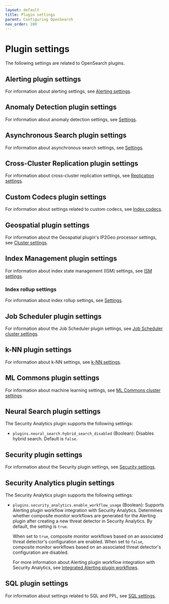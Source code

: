 ```yaml
---
layout: default
title: Plugin settings
parent: Configuring OpenSearch
nav_order: 100
---
```


# Plugin settings

The following settings are related to OpenSearch plugins.

## Alerting plugin settings

For information about alerting settings, see [Alerting settings]({{site.url}}{{site.baseurl}}/observing-your-data/alerting/settings/#alerting-settings).

## Anomaly Detection plugin settings

For information about anomaly detection settings, see [Settings]({{site.url}}{{site.baseurl}}/observing-your-data/ad/settings/).

## Asynchronous Search plugin settings

For information about asynchronous search settings, see [Settings]({{site.url}}{{site.baseurl}}/search-plugins/async/settings/).

## Cross-Cluster Replication plugin settings

For information about cross-cluster replication settings, see [Replication settings]({{site.url}}{{site.baseurl}}/tuning-your-cluster/replication-plugin/settings/).

## Custom Codecs plugin settings

For information about settings related to custom codecs, see [Index codecs]({{site.url}}{{site.baseurl}}/im-plugin/index-codecs/).

## Geospatial plugin settings

For information about the Geospatial plugin's IP2Geo processor settings, see [Cluster settings]({{site.url}}{{site.baseurl}}/ingest-pipelines/processors/ip2geo/#cluster-settings).

## Index Management plugin settings

For information about index state management (ISM) settings, see [ISM settings]({{site.url}}{{site.baseurl}}/im-plugin/ism/settings/).

### Index rollup settings

For information about index rollup settings, see [Settings]({{site.url}}{{site.baseurl}}/im-plugin/index-rollups/settings/).

## Job Scheduler plugin settings

For information about the Job Scheduler plugin settings, see [Job Scheduler cluster settings]({{site.url}}{{site.baseurl}}/monitoring-your-cluster/job-scheduler/index/#job-scheduler-cluster-settings).

## k-NN plugin settings

For information about k-NN settings, see [k-NN settings]({{site.url}}{{site.baseurl}}/search-plugins/knn/settings/).

## ML Commons plugin settings

For information about machine learning settings, see [ML Commons cluster settings]({{site.url}}{{site.baseurl}}/ml-commons-plugin/cluster-settings/).

## Neural Search plugin settings

The Security Analytics plugin supports the following settings:

- `plugins.neural_search.hybrid_search_disabled` (Boolean): Disables hybrid search. Default is `false`.

## Security plugin settings

For information about the Security plugin settings, see [Security settings]({{site.url}}{{site.baseurl}}/install-and-configure/configuration/security-settings/).

## Security Analytics plugin settings

The Security Analytics plugin supports the following settings:

- `plugins.security_analytics.enable_workflow_usage` (Boolean): Supports Alerting plugin workflow integration with Security Analytics. Determines whether composite monitor workflows are generated for the Alerting plugin after creating a new threat detector in Security Analytics. By default, the setting is `true`. 

    When set to `true`, composite monitor workflows based on an associated threat detector's configuration are enabled. When set to `false`, composite monitor workflows based on an associated threat detector's configuration are disabled. 
    
    For more information about Alerting plugin workflow integration with Security Analytics, see [Integrated Alerting plugin workflows]({{site.url}}{{site.baseurl}}/security-analytics/sec-analytics-config/detectors-config/#integrated-alerting-plugin-workflows). 

## SQL plugin settings

For information about settings related to SQL and PPL, see [SQL settings]({{site.url}}{{site.baseurl}}/search-plugins/sql/settings/).